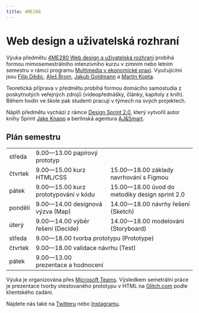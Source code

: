 ```yaml
---
title: 4ME280
---
```

# Web design a uživatelská rozhraní

Výuka předmětu [4ME280 Web design a uživatelská rozhraní](https://insis.vse.cz/katalog/syllabus.pl?predmet=156489) probíhá formou mimosemestrálního intenzivního kurzu v zimním nebo letním semestru 
v rámci programu [Multimedia v ekonomické praxi](https://kme.vse.cz/studium/bakalarske-studium/obor-multimedia-v-ekonomicke-praxi/).
Vyučujícími jsou [Filip Dědic](https://www.linkedin.com/in/filipdedic/), 
[Aleš Brom](https://www.linkedin.com/in/ales-brom-8077527/), [Jakub Goldmann](https://www.linkedin.com/in/jakubgoldmann) 
a [Martin Kopta](https://www.linkedin.com/in/kopta).

Teoretická příprava v předmětu probíhá formou domácího samostudia z poskytnutých 
veřejných zdrojů (videopřednášky, články, kapitoly z knih). Během hodin ve škole 
pak studenti pracují v týmech na svých projektech.

Náplň předmětu vychází z rámce [Design Sprint 2.0](https://www.sessionlab.com/templates/design-sprint-2-0/), který vytvořil autor knihy Sprint [Jake Knapp](https://jakeknapp.com/) a berlínská agentura [AJ&Smart](https://ajsmart.com).

## Plán semestru

<table>
  <tr><td> středa  </td><td> 9.00—13.00 papírový prototyp </td><td> </td></tr>
  <tr><td> čtvrtek </td><td> 9.00—15.00 kurz HTML/CSS </td><td> 15.00—18.00 základy navrhování s Figmou </td></tr>
  <tr><td> pátek </td><td> 9.00—15.00 kurz prototypování v kódu </td><td> 15.00—18.00 úvod do metodiky design sprint 2.0 </td></tr>
  <tr><td> pondělí </td><td> 9.00—14.00 designová výzva (Map) </td><td> 14.00—18.00 návrhy řešení (Sketch) </td></tr>
  <tr><td> úterý </td><td> 9.00—14.00 výběr řešení (Decide) </td><td> 14.00—18.00 modelování (Storyboard) </td></tr>
  <tr><td> středa  <td colspan="2"> 9.00—18.00 tvorba prototypu (Prototype) </td></tr>
  <tr><td> čtvrtek <td colspan="2"> 9.00—18.00 validace návrhu (Test) </td></tr>
  <tr><td> pátek </td><td> 9.00—13.00 prezentace a hodnocení </td><td> </td></tr>
</table>

Výuka je organizována přes [Microsoft Teams](https://teams.microsoft.com/l/team/19%3a562d24c4bc2c4311a8343ec55cb3b752%40thread.tacv2/conversations?groupId=fb044ea7-c288-48bc-8c9b-c4b7f16d1380&tenantId=2b51a4b3-443f-4406-8ca4-19056a79a444). Výsledkem semetrální práce je prezentace tvorby otestovaného prototypu v HTML na [Glitch.com](https://glitch.com/@4me280) podle klientského zadání.

Najdete nás také na [Twitteru](https://twitter.com/4me280) nebo [Instagramu](https://instagram.com/4me280).
